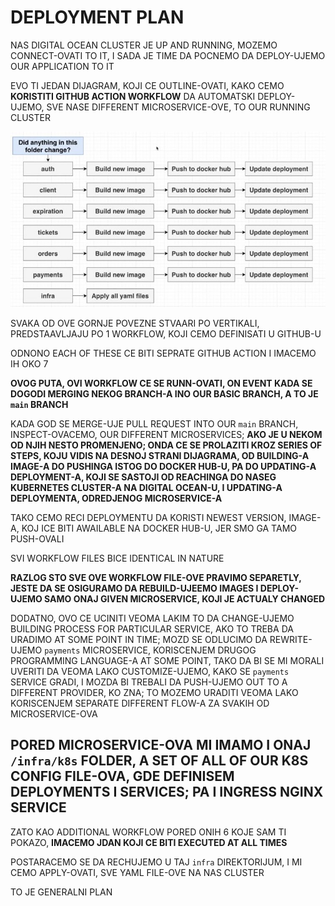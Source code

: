 # DEPLOYMENT PLAN

NAS DIGITAL OCEAN CLUSTER JE UP AND RUNNING, MOZEMO CONNECT-OVATI TO IT, I SADA JE TIME DA POCNEMO DA DEPLOY-UJEMO OUR APPLICATION TO IT

EVO TI JEDAN DIJAGRAM, KOJI CE OUTLINE-OVATI, KAKO CEMO **KORISTITI GITHUB ACTION WORKFLOW** DA AUTOMATSKI DEPLOY-UJEMO, SVE NASE DIFFERENT MICROSERVICE-OVE, TO OUR RUNNING CLUSTER

![deployment pln](images/deployment%20plan.jpg)

SVAKA OD OVE GORNJE POVEZNE STVAARI PO VERTIKALI, PREDSTAAVLJAJU PO 1 WORKFLOW, KOJI CEMO DEFINISATI U GITHUB-U

ODNONO EACH OF THESE CE BITI SEPRATE GITHUB ACTION I IMACEMO IH OKO 7

**OVOG PUTA, OVI WORKFLOW CE SE RUNN-OVATI, ON EVENT KADA SE DOGODI MERGING NEKOG BRANCH-A INO OUR BASIC BRANCH, A TO JE `main` BRANCH**

KADA GOD SE MERGE-UJE PULL REQUEST INTO OUR `main` BRANCH, INSPECT-OVACEMO, OUR DIFFERENT MICROSERVICES; **AKO JE U NEKOM OD NJIH NESTO PROMENJENO; ONDA CE SE PROLAZITI KROZ SERIES OF STEPS, KOJU VIDIS NA DESNOJ STRANI DIJAGRAMA, OD BUILDING-A IMAGE-A DO PUSHINGA ISTOG DO DOCKER HUB-U, PA DO UPDATING-A DEPLOYMENT-A, KOJI SE SASTOJI OD REACHINGA DO NASEG KUBERNETES CLUSTER-A NA DIGITAL OCEAN-U, I UPDATING-A DEPLOYMENTA, ODREDJENOG MICROSERVICE-A**

TAKO CEMO RECI DEPLOYMENTU DA KORISTI NEWEST VERSION, IMAGE-A, KOJ ICE BITI AWAILABLE NA DOCKER HUB-U, JER SMO GA TAMO PUSH-OVALI

SVI WORKFLOW FILES BICE IDENTICAL IN NATURE

**RAZLOG STO SVE OVE WORKFLOW FILE-OVE PRAVIMO SEPARETLY, JESTE DA SE OSIGURAMO DA REBUILD-UJEEMO IMAGES I DEPLOY-UJEMO SAMO ONAJ GIVEN MICROSERVICE, KOJI JE ACTUALY CHANGED**

DODATNO, OVO CE UCINITI VEOMA LAKIM TO DA CHANGE-UJEMO BUILDING PROCESS FOR PARTICULAR SERVICE, AKO TO TREBA DA URADIMO AT SOME POINT IN TIME; MOZD SE ODLUCIMO DA REWRITE-UJEMO `payments` MICROSERVICE, KORISCENJEM DRUGOG PROGRAMMING LANGUAGE-A AT SOME POINT, TAKO DA BI SE MI MORALI UVERITI DA VEOMA LAKO CUSTOMIZE-UJEMO, KAKO SE `payments` SERVICE GRADI, I MOZDA BI TREBALI DA PUSH-UJEMO OUT TO A DIFFERENT PROVIDER, KO ZNA; TO MOZEMO URADITI VEOMA LAKO KORISCENJEM SEPARATE DIFFERENT FLOW-A ZA SVAKIH OD MICROSERVICE-OVA

## PORED MICROSERVICE-OVA MI IMAMO I ONAJ `/infra/k8s` FOLDER, A SET OF ALL OF OUR K8S CONFIG FILE-OVA, GDE DEFINISEM DEPLOYMENTS I SERVICES; PA I INGRESS NGINX SERVICE

ZATO KAO ADDITIONAL WORKFLOW PORED ONIH 6 KOJE SAM TI POKAZO, **IMACEMO JDAN KOJI CE BITI EXECUTED AT ALL TIMES**

POSTARACEMO SE DA RECHUJEMO U TAJ `infra` DIREKTORIJUM, I MI CEMO APPLY-OVATI, SVE YAML FILE-OVE NA NAS CLUSTER

TO JE GENERALNI PLAN
